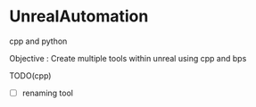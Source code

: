 # UnrealAutomation
cpp and python

Objective : Create multiple tools within unreal using cpp and bps

TODO(cpp)

- [ ] renaming tool 
